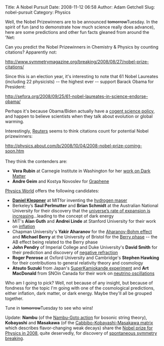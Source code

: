Title: A Nobel Pursuit
Date: 2008-11-12 06:58
Author: Adam Getchell
Slug: nobel-pursuit
Category: Physics

Well, the Nobel Prizewinners are to be announced ~~tomorrow~~Tuesday. In
the spirit of fun (and to demonstrate how much science really does
advance), here are some predictions and other fun facts gleaned from
around the 'Net:  

Can you predict the Nobel Prizewinners in Chemistry & Physics by
counting citations? Apparently not:  

<http://www.symmetrymagazine.org/breaking/2008/08/27/nobel-prize-citations/>  

Since this is an election year, it's interesting to note that 61 Nobel
Laureates (including 22 physicists) -- the highest ever -- support
Barack Obama for President:  

<http://sefora.org/2008/09/25/61-nobel-laureates-in-science-endorse-obama/>  

Perhaps it's because Obama/Biden actually have a [cogent science
policy](http://pubs.acs.org/cen/news/86/i39/8639notw10.html), and happen
to believe scientists when they talk about evolution or global warming.  

Interestingly,
[Reuters](http://uk.reuters.com/article/scienceNews/idUKTRE49088V20081001)
seems to think citations count for potential Nobel prizewinners:  

[http://physics.about.com/b/2008/10/04/2008-nobel-prize-coming-soon.htm  
](http://physics.about.com/b/2008/10/04/2008-nobel-prize-coming-soon.htm)  
They think the contenders are:  

-   **Vera Rubin** at Carnegie Institute in Washington for her [work on
    Dark
    Matter](http://www.amnh.org/education/resources//rfl/web/essaybooks/cosmic/p_rubin.html)
-   **Andre Geim** and Kostya Novoslev for
    [Graphene](http://www.sciencewatch.com/inter/aut/2008/08-aug/08augSWGeim/)


[Physics
World](http://physicsworld.com/blog/2008/10/who_will_win_the_2008_nobel_pr.html)
offers the following candidates:  

-   [**Daniel
    Kleppner**](http://www.rle.mit.edu/rleonline/People/DanielKleppner_cv.html)
    at <span class="caps">MIT</span>for inventing the [hydrogen
    maser](http://www.freepatentsonline.com/3255423.html)
-   Berkeley’s **Saul Perlmutter** and **Brian Schmidt** at the
    Australian National University for their discovery that the
    [universe’s rate of expansion is
    increasing](http://www.sciam.com/article.cfm?id=discovering-a-dark-universe)…leading
    to the concept of dark energy
-   <span class="caps">MIT'</span>s **Alan Guth** and **Andrei Linde**
    at Stanford University for their work on
    [inflation](http://en.wikipedia.org/wiki/Cosmic_inflation)
-   Chapman University's **Yakir Aharanov** for the <span
    style="text-decoration: underline;"></span> [Aharanov-Bohm
    effect](http://en.wikipedia.org/wiki/Aharonov-Bohm_effect) and
    **Michael Berry** at the University of Bristol for the [Berry
    phase](http://www.mi.infm.it/manini/berryphase.html) -- the AB
    effect being related to the Berry phase
-   **John Pendry** of Imperial College and Duke University's **David
    Smith** for their prediction and discovery of [negative
    refraction](http://physicsworld.com/cws/article/print/17398)
-   **Roger Penrose** at Oxford University and Cambridge's **Stephen
    Hawking** for their contributions to general relativity theory and
    cosmology
-   **Atsuto Suzuki** from Japan's [SuperKamiokande
    experiment](http://neutrino.kek.jp/) and **Art MacDonald** from
    <span class="caps">SNO</span>in Canada for their work on [neutrino
    oscillations](http://www.phys.hawaii.edu/%7Ejgl/nuosc_story.html)

Who am I going to pick? Well, not because of any insight, but because of
fondness for the topic I'm going with one of the cosmological
predictions, either inflation, dark matter, or dark energy. Maybe
they'll all be grouped together.  

Tune in ~~tomorrow~~Tuesday to see who wins!  

Update: <span style="font-weight: bold;">Nambu</span> (of the
[Nambu-Goto action](http://en.wikipedia.org/wiki/Nambu-Goto_action) for
bosonic string theory), <span
style="font-weight: bold;">Kobayashi</span> and <span
style="font-weight: bold;">Masakawa</span> (of the
[Cabbibo-Kobayashi-Masakawa
matrix](http://en.wikipedia.org/wiki/Cabibbo-Kobayashi-Maskawa_matrix)
which describes flavor-changing weak decays) share the [Nobel prize for
Physics in
2008](http://nobelprize.org/nobel_prizes/physics/laureates/2008/), quite
deservedly, for discovery of [spontaneous symmetry
breaking](http://hyperphysics.phy-astr.gsu.edu/hbase/forces/unify.html).

</p>

